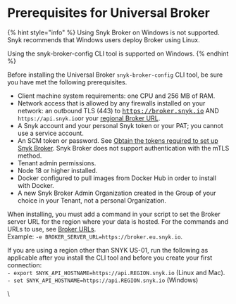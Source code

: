 # Prerequisites for Universal Broker

{% hint style="info" %}
Using Snyk Broker on Windows is not supported. Snyk recommends that Windows users deploy Broker using Linux.

Using the snyk-broker-config CLI tool is supported on Windows.
{% endhint %}

Before installing the Universal Broker `snyk-broker-config` CLI tool, be sure you have met the following prerequisites.

* Client machine system requirements: one CPU and 256 MB of RAM.
* Network access that is allowed by any firewalls installed on your network: an outbound TLS (443) to <kbd>https://broker.snyk.io</kbd> AND `https://api.snyk.io`or your [regional Broker URL](../../../../working-with-snyk/regional-hosting-and-data-residency.md#broker-urls).
* A Snyk account and your personal Snyk token or your PAT; you cannot use a service account.
* An SCM token or password. See [Obtain the tokens required to set up Snyk Broker](../../classic-broker/prepare-snyk-broker-for-deployment/obtain-the-tokens-required-to-set-up-snyk-broker.md). Snyk Broker does not support authentication with the mTLS method.
* Tenant admin permissions.
* Node 18 or higher installed.
* Docker configured to pull images from Docker Hub in order to install with Docker.
* A new Snyk Broker Admin Organization created in the Group of your choice in your Tenant, not a personal Organization.

When installing, you must add a command in your script to set the Broker server URL for the region where your data is hosted. For the commands and URLs to use, see [Broker URLs](../../../../working-with-snyk/regional-hosting-and-data-residency.md#broker-urls).\
Example:  `-e BROKER_SERVER_URL=https://broker.eu.snyk.io`.

If you are using a region other than SNYK US-01, run the following as applicable after you install the CLI tool and before you create your first connection:\
`- export SNYK_API_HOSTNAME=https://api.REGION.snyk.io` (Linux and Mac).\
`- set SNYK_API_HOSTNAME=https://api.REGION.snyk.io` (Windows)

\
